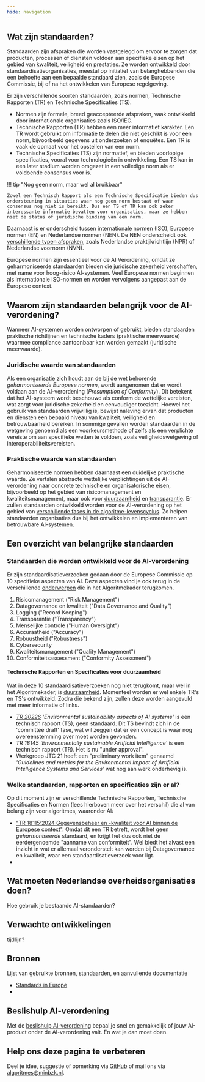 ```yaml
---
hide: navigation
---
```


## Wat zijn standaarden?
Standaarden zijn afspraken die worden vastgelegd om ervoor te zorgen dat producten, processen of diensten voldoen aan specifieke eisen op het gebied van kwaliteit, veiligheid en prestaties. Ze worden ontwikkeld door standaardisatieorganisaties, meestal op initiatief van belanghebbenden die een behoefte aan een bepaalde standaard zien, zoals de Europese Commissie, bij of na het ontwikkelen van Europese regelgeving.

Er zijn verschillende soorten standaarden, zoals normen, Technische Rapporten (TR) en Technische Specificaties (TS).

- Normen zijn formele, breed geaccepteerde afspraken, vaak ontwikkeld door internationale organisaties zoals ISO/IEC.
- Technische Rapporten (TR) hebben een meer informatief karakter. Een TR wordt gebruikt om informatie te delen die niet geschikt is voor een norm, bijvoorbeeld gegevens uit onderzoeken of enquêtes. Een TR is vaak de opmaat voor het opstellen van een norm.
- Technische Specificaties (TS) zijn normatief, en bieden voorlopige specificaties, vooral voor technologieën in ontwikkeling. Een TS kan in een later stadium worden omgezet in een volledige norm als er voldoende consensus voor is.

!!! tip "Nog geen norm, maar wel al bruikbaar"

    Zowel een Technisch Rapport als een Technische Specificatie bieden dus ondersteuning in situaties waar nog geen norm bestaat of waar consensus nog niet is bereikt. Dus een TS of TR kan ook zeker interessante informatie bevatten voor organisaties, maar ze hebben niet de status of juridische binding van een norm.

Daarnaast is er onderscheid tussen internationale normen (ISO), Europese normen (EN) en Nederlandse normen (NEN). De NEN onderscheidt ook [verschillende typen afspraken](https://www.nen.nl/verschillende-typen-afspraken), zoals Nederlandse praktijkrichtlijn (NPR) of Nederlandse voornorm (NVN).

Europese normen zijn essentieel voor de AI Verordening, omdat ze geharmoniseerde standaarden bieden die juridische zekerheid verschaffen, met name voor hoog-risico AI-systemen. Veel Europese normen beginnen als internationale ISO-normen en worden vervolgens aangepast aan de Europese context.

## Waarom zijn standaarden belangrijk voor de AI-verordening?
Wanneer AI-systemen worden ontworpen of gebruikt, bieden standaarden praktische richtlijnen en technische kaders (praktische meerwaarde) waarmee compliance aantoonbaar kan worden gemaakt (juridische meerwaarde).

### Juridische waarde van standaarden
Als een organisatie zich houdt aan de bij de wet behorende _geharmoniseerde Europese normen_, wordt aangenomen dat er wordt voldaan aan de AI-verordening (_Presumption of Conformity_). Dit betekent dat het AI-systeem wordt beschouwd als conform de wettelijke vereisten, wat zorgt voor juridische zekerheid en eenvoudiger toezicht​.
Hoewel het gebruik van standaarden vrijwillig is, bewijst naleving ervan dat producten en diensten een bepaald niveau van kwaliteit, veiligheid en betrouwbaarheid bereiken. In sommige gevallen worden standaarden in de wetgeving genoemd als een voorkeursmethode of zelfs als een verplichte vereiste om aan specifieke wetten te voldoen, zoals veiligheidswetgeving of interoperabiliteitsvereisten. 

### Praktische waarde van standaarden
Geharmoniseerde normen hebben daarnaast een duidelijke praktische waarde. Ze vertalen abstracte wettelijke verplichtingen uit de AI-verordening naar concrete technische en organisatorische eisen, bijvoorbeeld op het gebied van risicomanagement en kwaliteitsmanagement, maar ook voor [duurzaamheid](../../onderwerpen/duurzaamheid.md) en [transparantie](../../onderwerpen/transparantie.md)​. Er zullen standaarden ontwikkeld worden voor de AI-verordening op het gebied van [verschillende fases in de algoritme-levenscyclus](../../levenscyclus/index.md). Zo helpen standaarden organisaties dus bij het ontwikkelen en implementeren van betrouwbare AI-systemen.

## Een overzicht van belangrijke standaarden

### Standaarden die worden ontwikkeld voor de AI-verordening
Er zijn standaardisatieverzoeken gedaan door de Europese Commissie op 10 specifieke aspecten van AI. Deze aspecten vind je ook terug in de verschillende [onderwerpen](../../onderwerpen/index.md) die in het Algoritmekader terugkomen.

1. Risicomanagement ("Risk Management")
2. Datagovernance en kwaliteit ("Data Governance and Quality")
3. Logging ("Record Keeping")
4. Transparantie ("Transparency")
5. Menselijke controle ("Human Oversight")
6. Accuraatheid ("Accuracy")
7. Robuustheid ("Robustness")
8. Cybersecurity
9. Kwaliteitsmanagement ("Quality Management")
10. Conformiteitsassessment ("Conformity Assessment")

#### Technische Rapporten en Specificaties voor duurzaamheid
Wat in deze 10 standaardisatieverzoeken nog niet terugkomt, maar wel in het Algoritmekader, is [duurzaamheid](../../onderwerpen/duurzaamheid.md). Momenteel worden er wel enkele TR's en TS's ontwikkeld. Zodra die bekend zijn, zullen deze worden aangevuld met meer informatie of links.

- _[TR 20226](https://www.iso.org/standard/86177.html) 'Environmental sustainability aspects of AI systems'_ is een technisch rapport (TS), geen standaard. Dit TS bevindt zich in de 'committee draft' fase, wat wil zeggen dat er een concept is waar nog overeenstemming over moet worden gevonden.
- _TR 18145 'Environmentally sustainable Artificial Intelligence'_ is een technisch rapport (TR). Het is nu "under approval".
- Werkgroep JTC 21 heeft een "preliminary work item" genaamd _'Guidelines and metrics for the Environmental Impact of Artificial Intelligence Systems and Services'_ wat nog aan werk onderhevig is.

### Welke standaarden, rapporten en specificaties zijn er al?
Op dit moment zijn er verschillende Technische Rapporten, Technische Specificaties en Normen (lees hierboven meer over het verschil) die al van belang zijn voor algoritmes, waaronder AI:

- ["TR 18115:2024 Gegevensbeheer en -kwaliteit voor AI binnen de Europese context"](https://www.nen.nl/cen-clc-tr-18115-2024-en-331232). Omdat dit een TR betreft, wordt het geen _geharmoniseerde_ standaard, en krijgt het dus ook niet de eerdergenoemde "aanname van conformiteit". Wel biedt het alvast een inzicht in wat er allemaal veronderstelt kan worden bij Datagovernance en kwaliteit, waar een standaardisatieverzoek voor ligt.
- 


## Wat moeten Nederlandse overheidsorganisaties doen?

Hoe gebruik je bestaande AI-standaarden?


## Verwachte ontwikkelingen
tijdlijn?


## Bronnen
Lijst van gebruikte bronnen, standaarden, en aanvullende documentatie

- [Standards in Europe](https://europa.eu/youreurope/business/product-requirements/standards/standards-in-europe/index_en.htm)
- 

## Beslishulp AI-verordening
Met de [beslishulp AI-verordening](https://ai-verordening-beslishulp.apps.digilab.network/) bepaal je snel en gemakkelijk of jouw AI-product onder de AI-verordening valt. En wat je dan moet doen.

## Help ons deze pagina te verbeteren
Deel je idee, suggestie of opmerking via [GitHub](https://github.com/MinBZK/Algoritmekader/issues/new/choose) of mail ons via [algoritmes@minbzk.nl](mailto:algoritmes@minbzk.nl).
